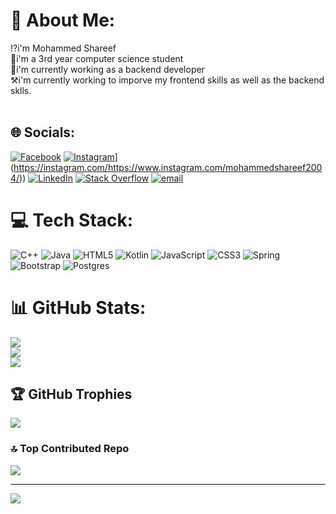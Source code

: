 # 💫 About Me:
⁉️i'm Mohammed Shareef<br>📘i'm a 3rd year computer science student<br>🏢i'm currently working as a backend developer<br>⚒️i'm currently working to imporve my frontend skills as well as the backend sklls.<br><br>


## 🌐 Socials:
[![Facebook](https://img.shields.io/badge/Facebook-%231877F2.svg?logo=Facebook&logoColor=white)](https://facebook.com/mhmd.alshryf.85000) [![Instagram](https://img.shields.io/badge/Instagram-%23E4405F.svg?logo=Instagram&logoColor=white)](https://instagram.com/https://www.instagram.com/mohammedshareef2004/)](https://instagram.com/https://www.instagram.com/mohammedshareef2004/)) [![LinkedIn](https://img.shields.io/badge/LinkedIn-%230077B5.svg?logo=linkedin&logoColor=white)](https://linkedin.com/in/mmoshareef) [![Stack Overflow](https://img.shields.io/badge/-Stackoverflow-FE7A16?logo=stack-overflow&logoColor=white)](https://stackoverflow.com/users/27357117) [![email](https://img.shields.io/badge/Email-D14836?logo=gmail&logoColor=white)](mailto:mohammdshariffethi@gmail.com) 

# 💻 Tech Stack:
![C++](https://img.shields.io/badge/c++-%2300599C.svg?style=for-the-badge&logo=c%2B%2B&logoColor=white) ![Java](https://img.shields.io/badge/java-%23ED8B00.svg?style=for-the-badge&logo=openjdk&logoColor=white) ![HTML5](https://img.shields.io/badge/html5-%23E34F26.svg?style=for-the-badge&logo=html5&logoColor=white) ![Kotlin](https://img.shields.io/badge/kotlin-%237F52FF.svg?style=for-the-badge&logo=kotlin&logoColor=white) ![JavaScript](https://img.shields.io/badge/javascript-%23323330.svg?style=for-the-badge&logo=javascript&logoColor=%23F7DF1E) ![CSS3](https://img.shields.io/badge/css3-%231572B6.svg?style=for-the-badge&logo=css3&logoColor=white) ![Spring](https://img.shields.io/badge/spring-%236DB33F.svg?style=for-the-badge&logo=spring&logoColor=white) ![Bootstrap](https://img.shields.io/badge/bootstrap-%238511FA.svg?style=for-the-badge&logo=bootstrap&logoColor=white) ![Postgres](https://img.shields.io/badge/postgres-%23316192.svg?style=for-the-badge&logo=postgresql&logoColor=white)
# 📊 GitHub Stats:
![](https://github-readme-stats.vercel.app/api?username=MMohammedShareeff&theme=tokyonight&hide_border=false&include_all_commits=false&count_private=false)<br/>
![](https://nirzak-streak-stats.vercel.app/?user=MMohammedShareeff&theme=tokyonight&hide_border=false)<br/>
![](https://github-readme-stats.vercel.app/api/top-langs/?username=MMohammedShareeff&theme=tokyonight&hide_border=false&include_all_commits=false&count_private=false&layout=compact)

## 🏆 GitHub Trophies
![](https://github-profile-trophy.vercel.app/?username=MMohammedShareeff&theme=radical&no-frame=false&no-bg=true&margin-w=4)

### 🔝 Top Contributed Repo
![](https://github-contributor-stats.vercel.app/api?username=MMohammedShareeff&limit=5&theme=dark&combine_all_yearly_contributions=true)

---
[![](https://visitcount.itsvg.in/api?id=MMohammedShareeff&icon=0&color=0)](https://visitcount.itsvg.in)

<!-- Proudly created with GPRM ( https://gprm.itsvg.in ) -->
